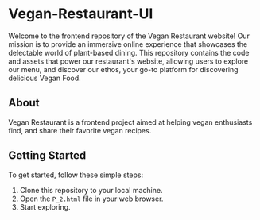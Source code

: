 # Vegan-Restaurant-UI
Welcome to the frontend repository of the Vegan Restaurant website! Our mission is to provide an immersive online experience that showcases the delectable world of plant-based dining.
This repository contains the code and assets that power our restaurant's website, allowing users to explore our menu, and discover our ethos, your go-to platform for discovering delicious Vegan Food.

## About

Vegan Restaurant is a frontend project aimed at helping vegan enthusiasts find, and share their favorite vegan recipes.

## Getting Started

To get started, follow these simple steps:

1. Clone this repository to your local machine.
2. Open the `P_2.html` file in your web browser.
3. Start exploring.

